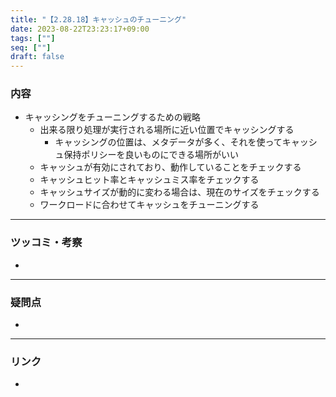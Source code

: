 ```yaml
---
title: "【2.28.18】キャッシュのチューニング"
date: 2023-08-22T23:23:17+09:00
tags: [""]
seq: [""]
draft: false
---
```


### 内容
- キャッシングをチューニングするための戦略
  - 出来る限り処理が実行される場所に近い位置でキャッシングする
    - キャッシングの位置は、メタデータが多く、それを使ってキャッシュ保持ポリシーを良いものにできる場所がいい
  - キャッシュが有効にされており、動作していることをチェックする
  - キャッシュヒット率とキャッシュミス率をチェックする
  - キャッシュサイズが動的に変わる場合は、現在のサイズをチェックする
  - ワークロードに合わせてキャッシュをチューニングする

---
### ツッコミ・考察
- 

---
### 疑問点
- 


---
### リンク
- 